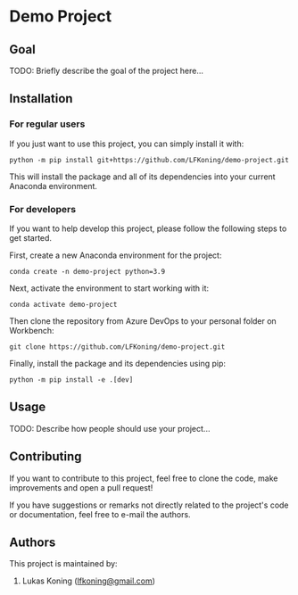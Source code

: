 # Demo Project

## Goal

TODO: Briefly describe the goal of the project here...

## Installation

### For regular users

If you just want to use this project, you can simply install it with:

```shell
python -m pip install git+https://github.com/LFKoning/demo-project.git
```

This will install the package and all of its dependencies into your current Anaconda
environment.

### For developers

If you want to help develop this project, please follow the following steps to get
started.

First, create a new Anaconda environment for the project:

```shell
conda create -n demo-project python=3.9
```

Next, activate the environment to start working with it:

```shell
conda activate demo-project
```

Then clone the repository from Azure DevOps to your personal folder on Workbench:

```shell
git clone https://github.com/LFKoning/demo-project.git
```

Finally, install the package and its dependencies using pip:

```shell
python -m pip install -e .[dev]
```

## Usage

TODO: Describe how people should use your project...

## Contributing

If you want to contribute to this project, feel free to clone the code, make
improvements and open a pull request!

If you have suggestions or remarks not directly related to the project's code or
documentation, feel free to e-mail the authors.

## Authors

This project is maintained by:

1. Lukas Koning (lfkoning@gmail.com)
